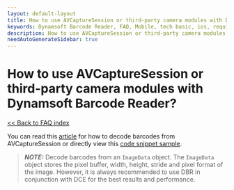 ```yaml
---
layout: default-layout
title: How to use AVCaptureSession or third-party camera modules with Dynamsoft Barcode Reader?
keywords: Dynamsoft Barcode Reader, FAQ, Mobile, tech basic, ios, requirements
description: How to use AVCaptureSession or third-party camera modules with Dynamsoft Barcode Reader?
needAutoGenerateSidebar: true
---
```


# How to use AVCaptureSession or third-party camera modules with Dynamsoft Barcode Reader?

[<< Back to FAQ index](index.md)

You can read this [article](../samples/no-camera-enhancer.md) for how to decode barcodes from AVCaptureSession or directly view this <a href="https://www.dynamsoft.com/barcode-reader/docs/mobile/programming/android/api-reference/primary-decode.html?ver=latest#get-imagedata-from-android-camera2" target="_blank">code snippet sample</a>. 

> **_NOTE:_** Decode barcodes from an `ImageData` object. The `ImageData` object stores the pixel buffer, width, height, stride and pixel format of the image. However, it is always recommended to use DBR in conjunction with DCE for the best results and performance.